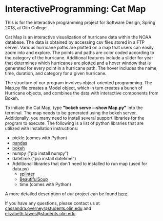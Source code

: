 # InteractiveProgramming: Cat Map
This is for the interactive programming project for Software Design, Spring 2018, at Olin College.

Cat Map is an interactive visualization of hurricane data within the NOAA database. The data is obtained by accessing csv files stored in a FTP server. Various hurricane paths are plotted on a map that users can easily zoom into and explore. The points and paths are color coded according to the category of the hurricane. Additional features include a slider for year that determines which hurricanes are plotted and a hover window that is generated for every point in a hurricane path. The hover includes the name, time, duration, and category for a given hurricane. 

The structure of our program involves object-oriented programming. The Map.py file creates a Model object, which in turn creates a bunch of Hurricane objects, and combines the data with interactive components from Bokeh. 

To initiate the Cat Map, type __"bokeh serve --show Map.py"__ into the terminal. The map needs to be generated using the bokeh server. Additionally, you many need to install several support libraries for the program to execute. The following is a list of python libraries that are utilized with installation instructions:
- pickle (comes with Python)
- [pandas](https://pandas.pydata.org/) 
- [bokeh](https://bokeh.pydata.org/en/latest/docs/installation.html) 
- numpy ("pip install numpy")
- datetime ("pip install datetime")
- Additional libraries that don't need to installed to run map (used for data.py)
  - [splinter](http://splinter.readthedocs.io/en/latest/install.html)
  - [BeautifulSoup](https://www.crummy.com/software/BeautifulSoup/bs4/doc/#installing-beautiful-soup) 
  - time (comes with Python)

A more detailed description of our project can be found [here](https://github.com/coverney/InteractiveProgramming/blob/master/Cat%20Map%20Project%20Write-up%20and%20Reflection.pdf).

If you have any questions, please contact us at cassandra.overney@students.olin.edu and elizabeth.tawes@students.olin.edu.

